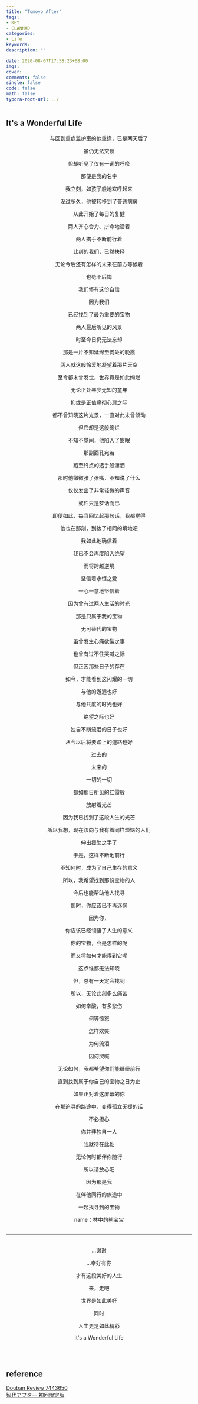 ```yaml
---
title: "Tomoyo After"  
tags: 
- KEY 
- CLANNAD 
categories: 
- Life
keywords:
description: ""  

date: 2020-08-07T17:58:23+08:00  
imgs:
cover:  
comments: false  
single: false
code: false  
math: false  
typora-root-url: ../  
---
```


## It's a Wonderful Life

<!--more-->

<center>
与回到重症监护室的他重逢，已是两天后了  
    
虽仍无法交谈  
    
但却听见了仅有一词的呼唤  
    
那便是我的名字  
    
我立刻，如孩子般地欢呼起来  
    
没过多久，他被转移到了普通病房  
    
从此开始了每日的复健  
    
两人齐心合力、拼命地活着  
    
两人携手不断前行着  
    
此刻的我们，已然抉择  
    
无论今后还有怎样的未来在前方等候着  
    
也绝不后悔  
    
我们怀有这份自信  
    
因为我们  
    
已经找到了最为重要的宝物  
    
两人最后所见的风景  
    
时至今日仍无法忘却  
    
那是一片不知延绵至何处的晚霞  
    
两人就这般怜爱地凝望着那片天空  
    
至今都未曾发觉，世界竟是如此绚烂  
    
无论正处年少无知的童年  
    
抑或是正值痛彻心扉之际  
    
都不曾知晓这片光景，一直对此未曾倾动  
    
但它却是这般绚烂  
    
不知不觉间，他陷入了酣眠  
    
那副面孔宛若  
    
跑至终点的选手般潇洒  
    
那时他微微张了张嘴，不知说了什么  
    
仅仅发出了非常轻微的声音  
    
或许只是梦话而已  
    
即便如此，每当回忆起那句话，我都觉得  
    
他也在那刻，到达了相同的境地吧  
    
我如此地确信着  
    
我已不会再度陷入绝望  
    
而将跨越逆境  
    
坚信着永恒之爱  
    
一心一意地坚信着  
    
因为曾有过两人生活的时光  
    
那是只属于我的宝物  
    
无可替代的宝物  
    
虽曾发生心痛欲裂之事  
    
也曾有过不住哭喊之际  
    
但正因那些日子的存在  
    
如今，才能看到这闪耀的一切  
    
与他的邂逅也好  
    
与他共度的时光也好  
    
绝望之际也好  
    
独自不断流泪的日子也好  
    
从今以后将要踏上的道路也好  
    
过去的  
    
未来的  
    
一切的一切  
    
都如那日所见的红霞般  
    
放射着光芒  
    
因为我已找到了这段人生的光芒  
    
所以我想，现在该向与我有着同样烦恼的人们  
    
伸出援助之手了  
    
于是，这样不断地前行  
    
不知何时，成为了自己生存的意义  
    
所以，我希望找到那份宝物的人  
    
今后也能帮助他人找寻  
    
那时，你应该已不再迷惘  
    
因为你，  
    
你应该已经领悟了人生的意义  
    
你的宝物，会是怎样的呢  
    
而又将如何才能得到它呢  
    
这点谁都无法知晓  
    
但，总有一天定会找到  
    
所以，无论此刻多么痛苦  
    
如何辛酸，有多悲伤  
    
何等愤怒  
    
怎样欢笑  
    
为何流泪  
    
因何哭喊  
    
无论如何，我都希望你们能继续前行  
    
直到找到属于你自己的宝物之日为止  
    
如果正对着这屏幕的你  
    
在那追寻的路途中，变得孤立无援的话  
    
不必担心  
    
你并非独自一人  
    
我就待在此处  
    
无论何时都伴你随行  
    
所以请放心吧  
    
因为那是我  
    
在伴他同行的旅途中  
    
一起找寻到的宝物    
    
name：林中的熊宝宝  
<br>

<hr>  
<br>
…谢谢  

…幸好有你  

才有这段美好的人生  

来，走吧  

世界是如此美好  

同时  

人生更是如此精彩  

It's a Wonderful Life

</center>

<br><br>
## reference
[Douban Review 7443650](https://web.archive.org/web/20200807101243/https://www.douban.com/review/7443650/)  
[智代アフター 初回限定版](https://key.visualarts.gr.jp/product/tomoyo/)